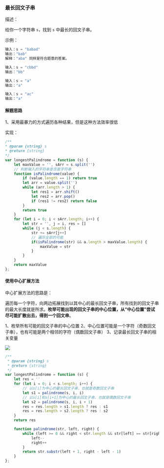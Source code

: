 ### 最长回文子串

描述：

给你一个字符串 `s`，找到 `s` 中最长的回文子串。

示例：

```js
输入：s = "babad"
输出："bab"
解释："aba" 同样是符合题意的答案。
```

```js
输入：s = "cbbd"
输出："bb"
```

```js
输入：s = "a"
输出："a"
```

```js
输入：s = "ac"
输出："a"
```

#### 解题思路

1、采用最暴力的方式遍历各种结果，但是这种方法效率很低

实现：

```js
/**
* @param {string} s
* @return {string}
*/
var longestPalindrome = function (s) {
    let maxValue = '', sArr = s.split('')
    // 判断输入的字符串是否是字符串
    function isPalindrome(value) {
        if (value.length == 1) return true
        let arr = value.split('')
        while (arr.length > 1) {
            let res1 = arr.shift()
            let res2 = arr.pop()
            if (res1 != res2) return false
        }
        return true
    }
    for (let i = 0; i < sArr.length; i++) {
        let str = '', j = i, res = []
        while (j < s.length) {
            str += sArr[j++]
            // 遍历全部的可能
            if(isPalindrome(str) && a.length > maxValue.length) {
                maxValue = str
            }
        }
    }
    return maxValue
};
```


#### 使用中心扩展方法

中心扩展方法的思路是：

遍历每一个字符，向两边拓展找到以其中心的最长回文子串，所有找到的回文子串的最大长度就是所求。**枚举可能出现的回文子串的中心位置，从“中心位置”尝试尽可能扩散出去，得到一个回文串**。


1、枚举所有可能的回文子串的中心位置
2、中心位置可能是一个字符（奇数回文子串），也有可能是两个相邻的字符（偶数回文子串）
3、记录最长回文子串的相关变量

![](../images/longest-palindromic-substring-expand-1.jpg?raw=true)

```js
/**
 * @param {string} s
 * @return {string}
 */
var longestPalindrome = function (s) {
    let res = ''
    for (let i = 0; i < s.length; i++) {
        // 以s[i]为中心的最长回文子串，也就是奇数回文子串
        let s1 = palindrome(s, i, i)
        // 以s[i]和s[i+1]为中心的最长回文子串，也就是偶数回文子串
        let s2 = palindrome(s, i, i + 1)
        res = res.length > s1.length ? res : s1
        res = res.length > s2.length ? res : s2
    }
    return res

    function palindrome(str, left, right) {
        while (left >= 0 && right < str.length && str[left] == str[right]) {
            left--
            right++
        }
        return str.substr(left + 1, right - left - 1)
    }
};
```






